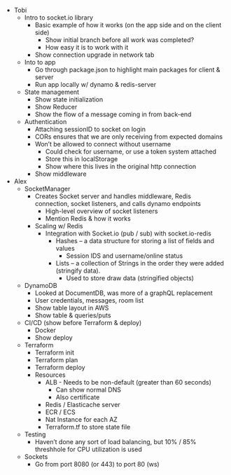
* Tobi
    * Intro to socket.io library
        * Basic example of how it works (on the app side and on the client side)
            * Show initial branch before all work was completed? 
            * How easy it is to work with it
        * Show connection upgrade in network tab
    * Into to app
        * Go through package.json to highlight main packages for client & server
        * Run app locally w/ dynamo & redis-server
    * State management
        * Show state initialization
        * Show Reducer
        * Show the flow of a message coming in from back-end
    * Authentication
        * Attaching sessionID to socket on login
        * CORs ensures that we are only receiving from expected domains
        * Won’t be allowed to connect without username
            * Could check for username, or use a token system attached
            * Store this in localStorage
            * Show where this lives in the original http connection
        * Show middleware
* Alex
    * SocketManager
        * Creates Socket server and handles middleware, Redis connection, socket listeners, and calls dynamo endpoints
            * High-level overview of socket listeners
            * Mention Redis & how it works
        * Scaling w/ Redis
            * Integration with Socket.io (pub / sub) with socket.io-redis
                * Hashes – a data structure for storing a list of fields and values
                    * Session IDS and username/online status
                * Lists – a collection of Strings in the order they were added (stringify data).
                    * Used to store draw data (stringified objects)
    * DynamoDB
        * Looked at DocumentDB, was more of a graphQL replacement
        * User credentials, messages, room list
        * Show table layout in AWS
        * Show table & queries/puts
    * CI/CD (show before Terraform & deploy)
        * Docker
        * Show deploy
    * Terraform
        * Terraform init
        * Terraform plan
        * Terraform deploy
        * Resources
            * ALB - Needs to be non-default (greater than 60 seconds)
                * Can show normal DNS 
                * Also certificate
            * Redis / Elasticache server
            * ECR / ECS
            * Nat Instance for each AZ
            * Terraform.tf to store state file
    * Testing
        * Haven’t done any sort of load balancing, but 10% / 85% threshhole for CPU utilization is used
    * Sockets
        * Go from port 8080 (or 443) to port 80 (ws)